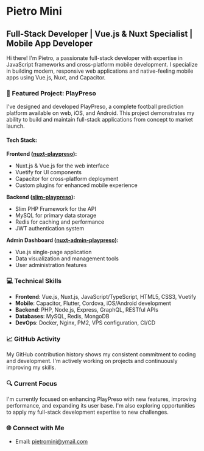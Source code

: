 # Pietro Mini

## Full-Stack Developer | Vue.js & Nuxt Specialist | Mobile App Developer

Hi there! I'm Pietro, a passionate full-stack developer with expertise in JavaScript frameworks and cross-platform mobile development. I specialize in building modern, responsive web applications and native-feeling mobile apps using Vue.js, Nuxt, and Capacitor.

### 🚀 Featured Project: PlayPreso

I've designed and developed PlayPreso, a complete football prediction platform available on web, iOS, and Android. This project demonstrates my ability to build and maintain full-stack applications from concept to market launch.

#### Tech Stack:

**Frontend ([nuxt-playpreso](https://github.com/pietropietro/nuxt-playpreso)):**
- Nuxt.js & Vue.js for the web interface
- Vuetify for UI components
- Capacitor for cross-platform deployment
- Custom plugins for enhanced mobile experience

**Backend ([slim-playpreso](https://github.com/pietropietro/slim-playpreso)):**
- Slim PHP Framework for the API
- MySQL for primary data storage
- Redis for caching and performance
- JWT authentication system

**Admin Dashboard ([nuxt-admin-playpreso](https://github.com/pietropietro/nuxt-admin-playpreso)):**
- Vue.js single-page application
- Data visualization and management tools
- User administration features

### 💻 Technical Skills

- **Frontend**: Vue.js, Nuxt.js, JavaScript/TypeScript, HTML5, CSS3, Vuetify
- **Mobile**: Capacitor, Flutter, Cordova, iOS/Android development
- **Backend**: PHP, Node.js, Express, GraphQL, RESTful APIs
- **Databases**: MySQL, Redis, MongoDB
- **DevOps**: Docker, Nginx, PM2, VPS configuration, CI/CD

### 📈 GitHub Activity

My GitHub contribution history shows my consistent commitment to coding and development. I'm actively working on projects and continuously improving my skills.

### 🔍 Current Focus

I'm currently focused on enhancing PlayPreso with new features, improving performance, and expanding its user base. I'm also exploring opportunities to apply my full-stack development expertise to new challenges.

### 🌐 Connect with Me

- Email: pietromini@ymail.com

